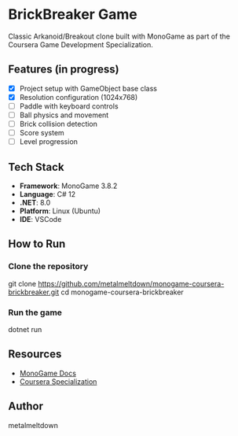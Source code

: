 # BrickBreaker Game

Classic Arkanoid/Breakout clone built with MonoGame as part of the Coursera Game Development Specialization.

## Features (in progress)

- [x] Project setup with GameObject base class
- [x] Resolution configuration (1024x768)
- [ ] Paddle with keyboard controls
- [ ] Ball physics and movement
- [ ] Brick collision detection
- [ ] Score system
- [ ] Level progression

## Tech Stack

- **Framework**: MonoGame 3.8.2
- **Language**: C# 12
- **.NET**: 8.0
- **Platform**: Linux (Ubuntu)
- **IDE**: VSCode

## How to Run
### Clone the repository
git clone https://github.com/metalmeltdown/monogame-coursera-brickbreaker.git
cd monogame-coursera-brickbreaker

### Run the game
dotnet run

## Resources

- [MonoGame Docs](https://docs.monogame.net/)
- [Coursera Specialization](https://www.coursera.org/specializations/game-development-with-monogame-specialization)

## Author
metalmeltdown
